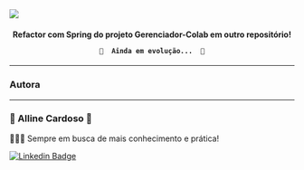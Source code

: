 
<img src="https://img.shields.io/static/v1?label=Gerenciador-Colaboradores&message=Java-Spring&color=7159c1&style=for-the-badge&logo=ghost"/>



<h4 align="center"> 
Refactor com Spring do projeto Gerenciador-Colab em outro repositório!

	🚧  Ainda em evolução...  🚧
</h4>



---
### Autora
---

<h3>💙 Alline Cardoso 💙</h3></sub></a> 

👩🏽‍💻 Sempre em busca de mais conhecimento e prática!

[![Linkedin Badge](https://img.shields.io/badge/-AllineCardoso-blue?style=flat-square&logo=Linkedin&logoColor=white&link=https://www.linkedin.com/in/alline-cardoso/)](https://www.linkedin.com/in/alline-cardoso/) 



